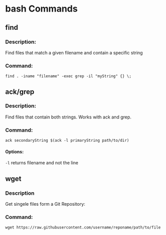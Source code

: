 # bash Commands
## find
### Description:  
Find files that match a given filename and contain a specific string
### Command:
`find . -iname "filename" -exec grep -il "myString" {} \;`

## ack/grep
### Description:
Find files that contain both strings. Works with ack and grep. 
### Command:
`ack secondaryString $(ack -l primaryString path/to/dir)`
#### Options:
`-l` returns filename and not the line

## wget
### Description
Get singele files form a Git Repository:
### Command: 
`wget https://raw.githubusercontent.com/username/reponame/path/to/file`
